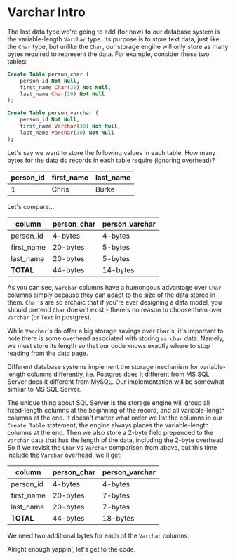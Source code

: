 # Varchar Intro

The last data type we're going to add (for now) to our database system is the variable-length `Varchar` type. Its purpose is to store text data, just like the `Char` type, but unlike the `Char`, our storage engine will only store as many bytes required to represent the data. For example, consider these two tables:

```sql
Create Table person_char (
    person_id Not Null,
    first_name Char(30) Not Null,
    last_name Char(30) Not Null
);

Create Table person_varchar (
    person_id Not Null,
    first_name Varchar(30) Not Null,
    last_name Varchar(30) Not Null
);
```

Let's say we want to store the following values in each table. How many bytes for the data do records in each table require (ignoring overhead)?

| person_id | first_name | last_name |
|-----------|------------|-----------|
| 1 | Chris | Burke |

Let's compare...

| column | person_char | person_varchar |
|--------|-------------|----------------|
| person_id | 4-bytes | 4-bytes |
| first_name | 20-bytes | 5-bytes |
| last_name | 20-bytes | 5-bytes |
| **TOTAL** | 44-bytes | 14-bytes |

As you can see, `Varchar` columns have a humongous advantage over `Char` columns simply because they can adapt to the size of the data stored in them. `Char`'s are so archaic that if you're ever designing a data model, you should pretend `Char` doesn't exist - there's no reason to choose them over `Varchar` (or `Text` in postgres).

While `Varchar`'s do offer a big storage savings over `Char`'s, it's important to note there is some overhead associated with storing `Varchar` data. Namely, we must store its length so that our code knows exactly where to stop reading from the data page.

Different database systems implement the storage mechanism for variable-length columns differently, i.e. Postgres does it different from MS SQL Server does it different from MySQL. Our implementation will be somewhat similar to MS SQL Server.

The unique thing about SQL Server is the storage engine will group all fixed-length columns at the beginning of the record, and all variable-length columns at the end. It doesn't matter what order we list the columns in our `Create Table` statement, the engine always places the variable-length columns at the end. Then we also store a 2-byte field prepended to the `Varchar` data that has the length of the data, including the 2-byte overhead. So if we revisit the `Char` vs `Varchar` comparison from above, but this time include the `Varchar` overhead, we'll get:

| column | person_char | person_varchar |
|--------|-------------|----------------|
| person_id | 4-bytes | 4-bytes |
| first_name | 20-bytes | 7-bytes |
| last_name | 20-bytes | 7-bytes |
| **TOTAL** | 44-bytes | 18-bytes |

We need two additional bytes for each of the `Varchar` columns.

Alright enough yappin', let's get to the code.